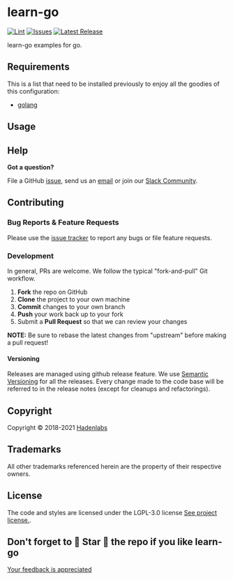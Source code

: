 <!--


  ** DO NOT EDIT THIS FILE
  **
  ** 1) Make all changes to `README.yaml`
  ** 2) Run`make readme` to rebuild this file.
  **
  ** (We maintain HUNDREDS of open source projects. This is how we maintain our sanity.)
  **


  -->

# learn-go

[![Lint](https://github.com/luismayta/learn-go/actions/workflows/lint.yml/badge.svg?branch=develop)](https://github.com/luismayta/learn-go/actions) [![Issues](https://img.shields.io/github/issues/luismayta/learn-go.svg)](https://github.com/luismayta/learn-go/issues) [![Latest Release](https://img.shields.io/github/release/luismayta/learn-go.svg)](https://github.com/luismayta/learn-go/releases)

learn-go examples for go.

## Requirements

This is a list that need to be installed previously to enjoy all the goodies of this configuration:

- [golang](https://golang.org)

## Usage

## Help

**Got a question?**

File a GitHub [issue](https://github.com/luismayta/learn-go/issues), send us an [email](email) or join our [Slack Community](slack).

## Contributing

### Bug Reports & Feature Requests

Please use the [issue tracker](https://github.com/luismayta/learn-go/issues) to report any bugs or file feature requests.

### Development

In general, PRs are welcome. We follow the typical "fork-and-pull" Git workflow.

1.  **Fork** the repo on GitHub
2.  **Clone** the project to your own machine
3.  **Commit** changes to your own branch
4.  **Push** your work back up to your fork
5.  Submit a **Pull Request** so that we can review your changes

**NOTE:** Be sure to rebase the latest changes from "upstream" before making a pull request!

#### Versioning

Releases are managed using github release feature. We use [Semantic Versioning](http://semver.org) for all the releases. Every change made to the code base will be referred to in the release notes (except for cleanups and refactorings).

## Copyright

Copyright © 2018-2021 [Hadenlabs](https://hadenlabs.com)

## Trademarks

All other trademarks referenced herein are the property of their respective owners.

## License

The code and styles are licensed under the LGPL-3.0 license [See project license.](LICENSE).

## Don't forget to 🌟 Star 🌟 the repo if you like learn-go

[Your feedback is appreciated](https://github.com/luismayta/learn-go/issues)
